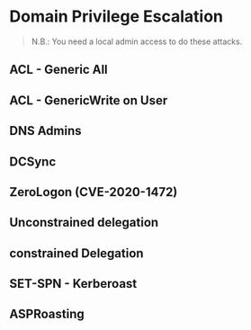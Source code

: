# Domain Privilege Escalation

> N.B.: You need a local admin access to do these attacks.

## ACL - Generic All

## ACL - GenericWrite on User

## DNS Admins 

## DCSync

## ZeroLogon (CVE-2020-1472)

## Unconstrained delegation

## constrained Delegation

## SET-SPN - Kerberoast

## ASPRoasting
